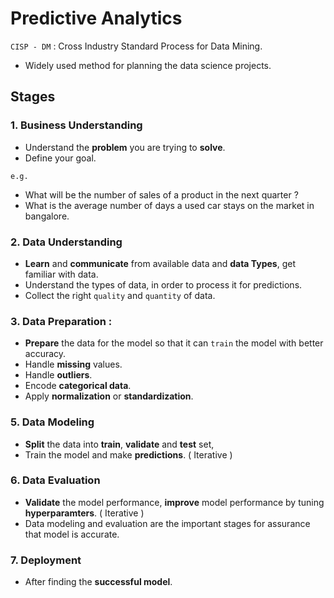 # Predictive Analytics

`CISP - DM` : Cross Industry Standard Process for Data Mining.
- Widely used method for planning the data science projects.

## Stages 

### 1. **Business Understanding** 
- Understand the **problem** you are trying to **solve**.
- Define your goal.

`e.g.` 

- What will be the number of sales of a product in the next quarter ?
- What is the average number of days a used car stays on the market in bangalore.

### 2. **Data Understanding** 
- **Learn** and **communicate** from available data and **data Types**, get familiar with data.
- Understand the types of data, in order to process it for predictions.
- Collect the right `quality` and `quantity` of data.

### 3. **Data Preparation** : 
- **Prepare** the data for the model so that it can `train` the model with better accuracy. 
- Handle **missing** values.
- Handle **outliers**.
- Encode **categorical data**.
- Apply **normalization** or **standardization**. 

### 5. **Data Modeling** 
- **Split** the data into **train**, **validate** and **test** set, 
- Train the model and make **predictions**. ( Iterative )

### 6. **Data Evaluation** 
- **Validate** the model performance, **improve** model performance by tuning **hyperparamters**. ( Iterative )
- Data modeling and evaluation are the important stages for assurance that model is accurate.

### 7. **Deployment** 
- After finding the **successful model**.

